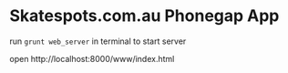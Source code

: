 Skatespots.com.au Phonegap App
=====================

run `grunt web_server` in terminal to start server

open http://localhost:8000/www/index.html
